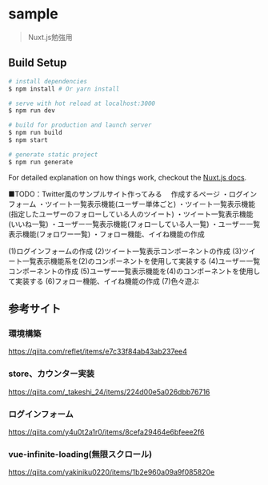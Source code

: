 # sample

> Nuxt.js勉強用

## Build Setup

``` bash
# install dependencies
$ npm install # Or yarn install

# serve with hot reload at localhost:3000
$ npm run dev

# build for production and launch server
$ npm run build
$ npm start

# generate static project
$ npm run generate
```

For detailed explanation on how things work, checkout the [Nuxt.js docs](https://github.com/nuxt/nuxt.js).

■TODO：Twitter風のサンプルサイト作ってみる
　作成するページ
・ログインフォーム
・ツイート一覧表示機能(ユーザー単体ごと)
・ツイート一覧表示機能(指定したユーザーのフォローしている人のツイート)
・ツイート一覧表示機能(いいね一覧)
・ユーザー一覧表示機能(フォローしている人一覧)
・ユーザー一覧表示機能(フォロワー一覧)
・フォロー機能、イイね機能の作成

(1)ログインフォームの作成
(2)ツイート一覧表示コンポーネントの作成
(3)ツイート一覧表示機能系を(2)のコンポーネントを使用して実装する
(4)ユーザー一覧コンポーネントの作成
(5)ユーザー一覧表示機能を(4)のコンポーネントを使用して実装する
(6)フォロー機能、イイね機能の作成
(7)色々遊ぶ






## 参考サイト
### 環境構築
https://qiita.com/reflet/items/e7c33f84ab43ab237ee4

### store、カウンター実装
https://qiita.com/_takeshi_24/items/224d00e5a026dbb76716

### ログインフォーム
https://qiita.com/y4u0t2a1r0/items/8cefa29464e6bfeee2f6

### vue-infinite-loading(無限スクロール)
https://qiita.com/yakiniku0220/items/1b2e960a09a9f085820e
